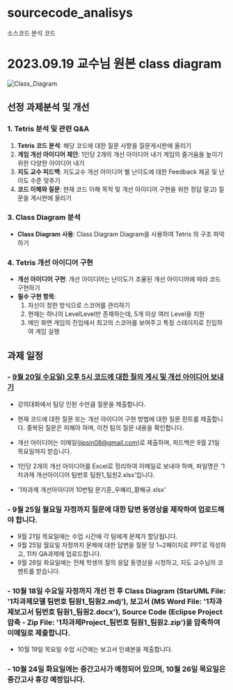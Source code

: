 

# sourcecode_analisys
소스코드 분석 코드
# 2023.09.19 교수님 원본 class diagram
![Class_Diagram](https://github.com/moon0825/sourcecode_analisys/assets/66240957/2e037b92-c451-441f-9f3d-aa29bf54e9d7)

## 선정 과제분석 및 개선
### 1. Tetris 분석 및 관련 Q&A
1. **Tetris 코드 분석**: 해당 코드에 대한 질문 사항을 질문게시판에 올리기
1. **게임 개선 아이디어 제안**: 1인당 2개의 개선 아이디어 내기 게임의 즐거움을 높이기 위한 다양한 아이디어 내기
2. **지도 교수 피드백**: 지도교수 개선 아이디어 별 난이도에 대한 Feedback 제공 및 난이도 수준 맞추기
3. **코드 이해와 질문**: 현재 코드 이해 목적 및 개선 아이디어 구현을 위한 정답 말고) 질문을 게시판에 올리기

### 3. Class Diagram 분석
- **Class Diagram 사용**: Class Diagram Diagram을 사용하여 Tetris 의 구조 파악하기

### 4. Tetris 개선 아이디어 구현
- **개선 아이디어 구현**: 개선 아이디어는 난이도가 조율된 개선 아이디어에 따라 코드 구현하기
- **필수 구현 항목**:
    1. 자신이 정한 방식으로 스코어를 관리하기
    2. 현재는 하나의 LevelLevel만 존재하는데, 5개 이상 여러 Level을 지원
    3. 메인 화면 게임의 진입에서 최고의 스코어를 보여주고 특정 스테이지로 진입하여 게임 실행

## 과제 일정
### - [9월 20일 수요일) 오후 5시 코드에 대한 질의 게시 및 개선 아이디어 보내기](http://ieilms.jbnu.ac.kr)
- 강의대화에서 팀당 인원 수만큼 질문을 제출합니다.
- 현재 코드에 대한 질문 또는 개선 아이디어 구현 방법에 대한 질문 힌트를 제출합니다. 중복된 질문은 피해야 하며, 이전 팀의 질문 내용을 확인합니다.
- 개선 아이디어는 이메일(jipsin08@gmail.com)로 제출하며, 피드백은 9월 21일 목요일까지 받습니다.

- 1인당 2개의 개선 아이디어를 Excel로 정리하여 이메일로 보내야 하며, 파일명은 '1차과제 개선아이디어 팀번호 팀원1_팀원2.xlsx'입니다.
- '1차과제 개선아이디어 10번팀 문기훈_우혜리_황해규.xlsx'
### - 9월 25일 월요일 자정까지 질문에 대한 답변 동영상을 제작하여 업로드해야 합니다.
- 9월 21일 목요일에는 수업 시간에 각 팀에게 문제가 할당됩니다.
- 9월 25일 월요일 자정까지 문제에 대한 답변을 질문 당 1~2페이지로 PPT로 작성하고, 11차 QA과제에 업로드합니다.
- 9월 26일 화요일에는 전체 학생의 질의 응답 동영상을 시청하고, 지도 교수님의 코멘트를 받습니다.

### - 10월 18일 수요일 자정까지 개선 전 후 Class Diagram (StarUML File: '1차과제모델 팀번호 팀원1_팀원2.mdj'), 보고서 (MS Word File: '1차과제보고서 팀번호 팀원1_팀원2.docx'), Source Code (Eclipse Project 압축 - Zip File: '1차과제Project_팀번호 팀원1_팀원2.zip')을 압축하여 이메일로 제출합니다.
- 10월 19일 목요일 수업 시간에는 보고서 인쇄본을 제출합니다.
### - 10월 24일 화요일에는 중간고사가 예정되어 있으며, 10월 26일 목요일은 중간고사 휴강 예정입니다.

